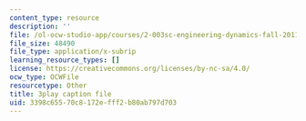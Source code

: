 ```yaml
---
content_type: resource
description: ''
file: /ol-ocw-studio-app/courses/2-003sc-engineering-dynamics-fall-2011/3398c65570c8172efff2b80ab797d703_fZKrUgm9R1o.srt
file_size: 48490
file_type: application/x-subrip
learning_resource_types: []
license: https://creativecommons.org/licenses/by-nc-sa/4.0/
ocw_type: OCWFile
resourcetype: Other
title: 3play caption file
uid: 3398c655-70c8-172e-fff2-b80ab797d703
---
```

